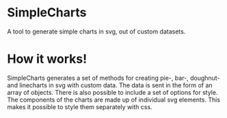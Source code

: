 # SimpleCharts
A tool to generate simple charts in svg, out of custom datasets. 

# How it works!

SimpleCharts generates a set of methods for creating pie-, bar-, doughnut- and linecharts in svg with custom data. The data is sent in the form of an array of objects. There is also possible to include a set of options for style. The components of the charts are made up of individual svg elements. This makes it possible to style them separately with css.


